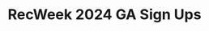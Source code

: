 ---
title: RecWeek 2024 GA Sign Ups
redirect_to: https://docs.google.com/forms/d/e/1FAIpQLScly3Y1XiKy3F8RjDxntVTz22v5fvW8tNlwTkORocWpn6nMbg/viewform?usp=sf_link
redirect_from: 
  - /RW24GASignUp
  - /rw24gasignup
---